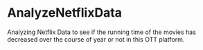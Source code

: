# AnalyzeNetflixData
Analyzing Netflix Data to see if the running time of the movies has decreased over the course of year or not in this OTT platform.
